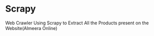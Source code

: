 # Scrapy
Web Crawler Using Scrapy to Extract All the Products present on the Website(Almeera Online) 
